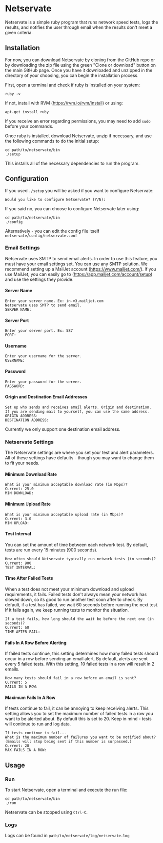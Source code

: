 # Netservate

Netservate is a simple ruby program that runs network speed tests, logs the results, and notifies the user through email when the results don't meet a given criteria.

## Installation

For now, you can download Netservate by cloning from the GitHub repo or
by downloading the zip file using the green "Clone or download" button on
the main GitHub page. Once you have it downloaded and unzipped in the directory
of your choosing, you can begin the installation process.

First, open a terminal and check if ruby is installed on your system:

```
ruby -v
```

If not, install with RVM (https://rvm.io/rvm/install) or using:

```
apt-get install ruby
```
If you receive an error regarding permissions, you may need to add `sudo` before your
commands.

Once ruby is installed, download Netservate, unzip if necessary, and use the following commands to do the initial setup:

```
cd path/to/netservate/bin
./setup
```

This installs all of the necessary dependencies to run the program.

## Configuration

If you used `./setup` you will be asked if you want to configure Netservate:

```
Would you like to configure Netservate? (Y/N):
```
If you said no, you can choose to configure Netservate later using:
```
cd path/to/netservate/bin
./config
```
Alternatively - you can edit the config file itself `netservate/config/netservate.conf`

### Email Settings

Netservate uses SMTP to send email alerts. In order to use this feature, you
must have your email settings set. You can use any SMTP solution. We recommend
setting up a MailJet account (https://www.mailjet.com/). If you use MailJet, you
can easily go to (https://app.mailjet.com/account/setup) and use the settings
they provide.

#### Server Name

```
Enter your server name. Ex: in-v3.mailjet.com
Netservate uses SMTP to send email.
SERVER NAME:
```

#### Server Port

```
Enter your server port. Ex: 587
PORT:
```

#### Username

```
Enter your username for the server.
USERNAME:
```

#### Password

```
Enter your password for the server.
PASSWORD:
```

#### Origin and Destination Email Addresses

```
Set up who sends and receives email alerts. Origin and destination.
If you are sending mail to yourself, you can use the same address.
ORIGIN ADDRESS:
DESTINATION ADDRESS:
```
Currently we only support one destination email address.

### Netservate Settings

The Netservate settings are where you set your test and alert parameters. All of
these settings have defaults - though you may want to change them to fit your needs.

#### Minimum Download Rate

```
What is your minimum acceptable download rate (in Mbps)?
Current: 25.0
MIN DOWNLOAD:
```

#### Minimum Upload Rate

```
What is your minimum acceptable upload rate (in Mbps)?
Current: 3.0
MIN UPLOAD:
```

#### Test Interval

You can set the amount of time between each network test. By default, tests are
run every 15 minutes (900 seconds).
```
How often should Netservate typically run network tests (in seconds)?
Current: 900
TEST INTERVAL:
```

#### Time After Failed Tests

When a test does not meet your minimum download and upload requirements, it fails.
Failed tests don't always mean your network has slowed down, so its good to run
another test soon after to check. By default, if a test has failed, we wait 60 seconds
before running the next test. If it fails again, we keep running tests to monitor the
situation.

```
If a test fails, how long should the wait be before the next one (in seconds)?
Current: 60
TIME AFTER FAIL:
```

#### Fails In A Row Before Alerting

If failed tests continue, this setting determines how many failed tests should occur
in a row before sending an email alert. By default, alerts are sent every 5 failed tests.
With this setting, 10 failed tests in a row will result in 2 emails.

```
How many tests should fail in a row before an email is sent?
Current: 5
FAILS IN A ROW:
```

#### Maximum Fails In A Row

If tests continue to fail, it can be annoying to keep receiving alerts. This setting
allows you to set the maximum number of failed tests in a row you want to be
alerted about. By default this is set to 20. Keep in mind - tests will continue to
run and log data.

```
If tests continue to fail...
What is the maximum number of failures you want to be notified about?
(Emails will stop being sent if this number is surpassed.)
Current: 20
MAX FAILS IN A ROW:
```

## Usage

### Run

To start Netservate, open a terminal and execute the run file:

```
cd path/to/netservate/bin
./run
```

Netservate can be stopped using `Ctrl-C`.

### Logs

Logs can be found in `path/to/netservate/log/netservate.log`
